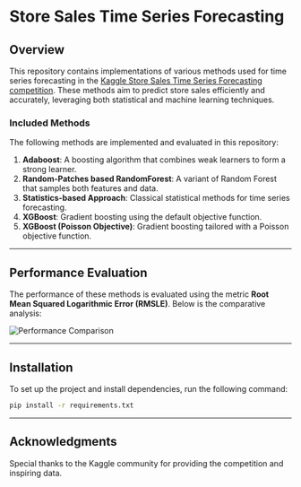 # Store Sales Time Series Forecasting

## Overview
This repository contains implementations of various methods used for time series forecasting in the [Kaggle Store Sales Time Series Forecasting competition](https://www.kaggle.com/competitions/store-sales-time-series-forecasting). These methods aim to predict store sales efficiently and accurately, leveraging both statistical and machine learning techniques.

### Included Methods
The following methods are implemented and evaluated in this repository:
1. **Adaboost**: A boosting algorithm that combines weak learners to form a strong learner.
2. **Random-Patches based RandomForest**: A variant of Random Forest that samples both features and data.
3. **Statistics-based Approach**: Classical statistical methods for time series forecasting.
4. **XGBoost**: Gradient boosting using the default objective function.
5. **XGBoost (Poisson Objective)**: Gradient boosting tailored with a Poisson objective function.

---

## Performance Evaluation
The performance of these methods is evaluated using the metric **Root Mean Squared Logarithmic Error (RMSLE)**. Below is the comparative analysis:

![Performance Comparison](https://github.com/user-attachments/assets/3ade69a6-1250-478b-ade1-24f6ba563594)

---

## Installation
To set up the project and install dependencies, run the following command:

```bash
pip install -r requirements.txt
```


---

## Acknowledgments
Special thanks to the Kaggle community for providing the competition and inspiring data.
